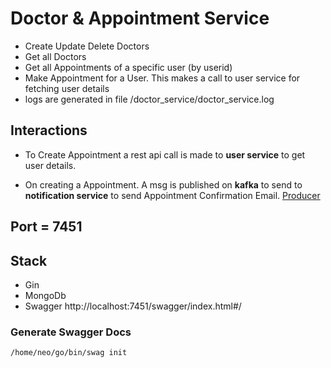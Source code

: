 # Doctor & Appointment Service

- Create Update Delete Doctors
- Get all Doctors
- Get all Appointments of a specific user (by userid)
- Make Appointment for a User. This makes a call to user service for fetching user details
- logs are generated in file  /doctor_service/doctor_service.log


## Interactions

- To Create Appointment a rest api call is made to __user service__ to get user details.

- On creating a Appointment. A msg is published on __kafka__ to send to __notification service__ to send Appointment Confirmation Email. [Producer](producer/producer.go)


## Port = 7451

## Stack
- Gin
- MongoDb
- Swagger http://localhost:7451/swagger/index.html#/



### Generate Swagger Docs
```
/home/neo/go/bin/swag init
```
